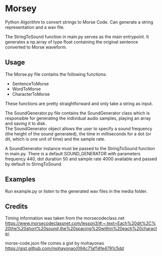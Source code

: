 # Morsey  

Python Algorithm to convert strings to Morse Code. Can generate a string representation and a wav file. 

The StringToSound function in main.py serves as the main entrypoint. It generates a np.array of type float containing the original sentence converted to Morse waveform.

## Usage  

The Morse.py file contains the following functions:   
- SentenceToMorse
- WordToMorse  
- CharacterToMorse  

These functions are pretty straightforward and only take a string as input. 

The SoundGenerator.py file contains the SoundGenerator class which is responsible for generating the individual audio samples, playing an array and saving it to disk.  
The SoundGenerator object allows the user to specify a sound frequency (the height of the sound generated), the time in milliseconds for a dot (or dit, which is one unit of time) and the sample rate.  

A SoundGenerator instance must be passed to the StringToSound function in main.py. There is a default SOUND_GENERATOR with parameters frequency 440, dot duration 50 and sample rate 4000 available and passed by default to StringToSound.  


## Examples  

Run example.py or listen to the generated wav files in the media folder.  


## Credits  

Timing information was taken from the morsecodeclass.net  
https://www.morsecodeclassnet.com/lesson3/#:~:text=Each%20dit%2C%20the%20short%20sound,the%20spacing%20within%20each%20character.  

morse-code.json file comes a gist by mohayonao  
https://gist.github.com/mohayonao/094c71af14fe4791c5dd  


